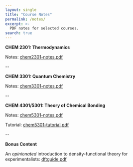 ```yaml
---
layout: single
title: "Course Notes"
permalink: /notes/
excerpt: >-
  PDF notes for selected courses.
search: true
---
```


**CHEM 2301: Thermodynamics**

Notes: [chem2301-notes.pdf](/downloads/chem2301-notes.pdf)

--

**CHEM 3301: Quantum Chemistry**

Notes: [chem3301-notes.pdf](/downloads/chem3301-notes.pdf)

--

**CHEM 4301/5301: Theory of Chemical Bonding**

Notes: [chem5301-notes.pdf](/downloads/chem5301-notes.pdf)

Tutorial: [chem5301-tutorial.pdf](/downloads/chem5301-tutorial.pdf)

--

**Bonus Content**

An *opinionated* introduction to density-functional theory for experimentalists:
[dftguide.pdf](/downloads/dftguide.pdf)

